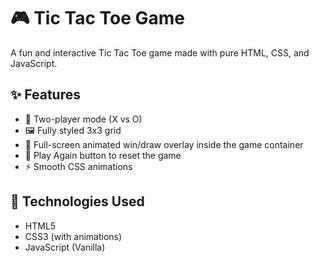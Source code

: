 # 🎮 Tic Tac Toe Game

A fun and interactive Tic Tac Toe game made with pure HTML, CSS, and JavaScript.

## ✨ Features
- 🧠 Two-player mode (X vs O)
- 🖼️ Fully styled 3x3 grid
- 🎉 Full-screen animated win/draw overlay inside the game container
- 🔁 Play Again button to reset the game
- ⚡ Smooth CSS animations

## 📁 Technologies Used
- HTML5
- CSS3 (with animations)
- JavaScript (Vanilla)


